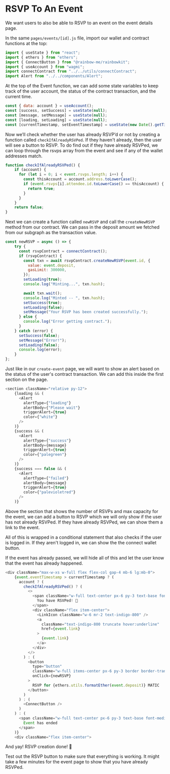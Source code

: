 # RSVP To An Event

We want users to also be able to RSVP to an event on the event details page.

In the same `pages/events/[id].js` file, import our wallet and contract functions at the top:

```javascript
import { useState } from "react";
import { ethers } from "ethers";
import { ConnectButton } from "@rainbow-me/rainbowkit";
import { useAccount } from "wagmi";
import connectContract from "../../utils/connectContract";
import Alert from "../../components/Alert";
```

At the top of the Event function, we can add some state variables to keep track of the user account, the status of the contract transaction, and the current time.

```javascript
const { data: account } = useAccount();
const [success, setSuccess] = useState(null);
const [message, setMessage] = useState(null);
const [loading, setLoading] = useState(null);
const [currentTimestamp, setEventTimestamp] = useState(new Date().getTime());
```

Now we’ll check whether the user has already RSVP’d or not by creating a function called `checkIfAlreadyRSVPed`. If they haven't already, then the user will see a button to RSVP. To do find out if they have already RSVPed, we can loop through the rsvps array from the event and see if any of the wallet addresses match.

```javascript
function checkIfAlreadyRSVPed() {
    if (account) {
      for (let i = 0; i < event.rsvps.length; i++) {
        const thisAccount = account.address.toLowerCase();
        if (event.rsvps[i].attendee.id.toLowerCase() == thisAccount) {
          return true;
        }
      }
    }
    return false;
}
```

Next we can create a function called `newRSVP` and call the `createNewRSVP` method from our contract. We can pass in the deposit amount we fetched from our subgraph as the transaction value.

```javascript
const newRSVP = async () => {
    try {
      const rsvpContract = connectContract();
      if (rsvpContract) {
        const txn = await rsvpContract.createNewRSVP(event.id, {
          value: event.deposit,
          gasLimit: 300000,
        });
        setLoading(true);
        console.log("Minting...", txn.hash);

        await txn.wait();
        console.log("Minted -- ", txn.hash);
        setSuccess(true);
        setLoading(false);
        setMessage("Your RSVP has been created successfully.");
      } else {
        console.log("Error getting contract.");
      }
    } catch (error) {
      setSuccess(false);
      setMessage("Error!");
      setLoading(false);
      console.log(error);
    }
};
```

Just like in our `create-event` page, we will want to show an alert based on the status of the user's contract transaction. We can add this inside the first section on the page.

```javascript
<section className="relative py-12">
    {loading && (
      <Alert
        alertType={"loading"}
        alertBody={"Please wait"}
        triggerAlert={true}
        color={"white"}
      />
    )}
    {success && (
      <Alert
        alertType={"success"}
        alertBody={message}
        triggerAlert={true}
        color={"palegreen"}
      />
    )}
    {success === false && (
      <Alert
        alertType={"failed"}
        alertBody={message}
        triggerAlert={true}
        color={"palevioletred"}
      />
    )}
```

Above the section that shows the number of RSVPs and max capacity for the event, we can add a button to RSVP which we will only show if the user has not already RSVPed. If they have already RSVPed, we can show them a link to the event.

All of this is wrapped in a conditional statement that also checks if the user is logged in. If they aren't logged in, we can show the the connect wallet button.

If the event has already passed, we will hide all of this and let the user know that the event has already happened.

```javascript
<div className="max-w-xs w-full flex flex-col gap-4 mb-6 lg:mb-0">
    {event.eventTimestamp > currentTimestamp ? (
      account ? (
        checkIfAlreadyRSVPed() ? (
          <>
            <span className="w-full text-center px-6 py-3 text-base font-medium rounded-full text-teal-800 bg-teal-100">
              You have RSVPed! 🙌
            </span>
            <div className="flex item-center">
              <LinkIcon className="w-6 mr-2 text-indigo-800" />
              <a
                className="text-indigo-800 truncate hover:underline"
                href={event.link}
              >
                {event.link}
              </a>
            </div>
          </>
        ) : (
          <button
            type="button"
            className="w-full items-center px-6 py-3 border border-transparent text-base font-medium rounded-full text-indigo-700 bg-indigo-100 hover:bg-indigo-200 focus:outline-none focus:ring-2 focus:ring-offset-2 focus:ring-indigo-500"
            onClick={newRSVP}
          >
            RSVP for {ethers.utils.formatEther(event.deposit)} MATIC
          </button>
        )
      ) : (
        <ConnectButton />
      )
    ) : (
      <span className="w-full text-center px-6 py-3 text-base font-medium rounded-full border-2 border-gray-200">
        Event has ended
      </span>
    )}
    <div className="flex item-center">
```

And yay! RSVP creation done! 🎉

Test out the RSVP button to make sure that everything is working. It might take a few minutes for the event page to show that you have already RSVPed.
